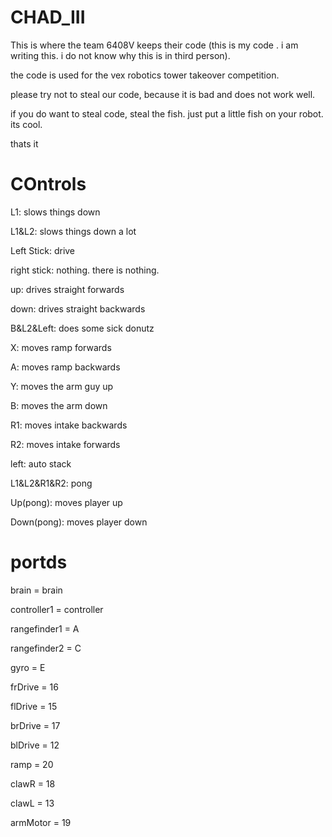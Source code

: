 # CHAD_III

This is where the team 6408V keeps their code (this is my code . i am writing this. i do not know why this is in third person). 

the code is used for the vex robotics tower takeover competition. 


please try not to steal our code, because it is bad and does not work well. 

if you do want to steal code, steal the fish. just put a little fish on your robot. its cool.

thats it

# COntrols

L1: slows things down

L1&L2: slows things down a lot

Left Stick: drive

right stick: nothing. there is nothing.

up: drives straight forwards

down: drives straight backwards

B&L2&Left: does some sick donutz

X: moves ramp forwards

A: moves ramp backwards

Y: moves the arm guy up

B: moves the arm down

R1: moves intake backwards

R2: moves intake forwards

left: auto stack

L1&L2&R1&R2: pong

Up(pong): moves player up

Down(pong): moves player down

# portds

brain = brain

controller1 = controller

rangefinder1 = A

rangefinder2 = C

gyro = E

frDrive = 16

flDrive = 15

brDrive = 17

blDrive = 12

ramp = 20

clawR = 18

clawL = 13

armMotor = 19
    
   
